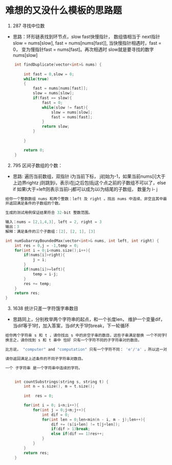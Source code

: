 <!--
 * @Author: zzzzztw
 * @Date: 2023-03-23 10:39:26
 * @LastEditors: Do not edit
 * @LastEditTime: 2023-03-27 11:15:29
 * @FilePath: /cpptest/算法/leetcode/思路题.md
-->
# 难想的又没什么模板的思路题
1. 287 寻找中位数
* 思路：环形链表找到环节点，slow fast快慢指针， 数组值相当于 next指针 slow = nums[slow], fast = nums[nums[fast]], 当快慢指针相遇时，fast = 0， 变为慢指针fast = nums[fast]。再次相遇时 slow就是要寻找的数字 nums[slow]

```cpp
    int findDuplicate(vector<int>& nums) {
        
        int fast = 0,slow = 0;
        while(true)
        {
            fast = nums[nums[fast]];
            slow = nums[slow];
            if(fast == slow){
                fast = 0;
                while(slow != fast){
                    slow = nums[slow];
                    fast = nums[fast];
                }
                return slow;
            }
            
        }

        return 0;
    }

```

2. 795 区间子数组的个数：
* 思路: 遍历当前数组，双指针 i为当前下标， j初始为-1，如果当前nums[i]大于上边界rightz j则跳到i，表示i在j之后包括j这个点之前的子数组不可以了，else if 如果i大于=left则表示当前i-j都可以成为以i为结尾的子数组， 数量为 i- j

```cpp
给你一个整数数组 nums 和两个整数：left 及 right 。找出 nums 中连续、非空且其中最大元素在范围 [left, right] 内的子数组，
并返回满足条件的子数组的个数。

生成的测试用例保证结果符合 32-bit 整数范围。

输入：nums = [2,1,4,3], left = 2, right = 3
输出：3
解释：满足条件的三个子数组：[2], [2, 1], [3]

int numSubarrayBoundedMax(vector<int>& nums, int left, int right) {
    int res = 0,j = -1,temp = 0;
    for(int i = 0;i<nums.size();i++){
        if(nums[i]>right){
            j = i;
        }
        if(nums[i]>=left){
            temp = i-j;
        }
        res += temp;
    }
    return res;
}
```



3. 1638 统计只差一字符饿字串数目
   
* 思路同上，分别枚举两个字符串的起点，和一个长度len， 维护一个变量dif， 当dif等于1时，加入答案，当dif大于1时break，下一轮循环

```cpp
给你两个字符串 s 和 t ，请你找出 s 中的非空子串的数目，这些子串满足替换 一个不同字符 以后，是 t 串的子串。
换言之，请你找到 s 和 t 串中 恰好 只有一个字符不同的子字符串对的数目。

比方说， "computer" and "computation" 只有一个字符不同： 'e'/'a' ，所以这一对子字符串会给答案加 1 。

请你返回满足上述条件的不同子字符串对数目。

一个 子字符串 是一个字符串中连续的字符。


    int countSubstrings(string s, string t) {
        int n = s.size(), m = t.size();
        
        int  res = 0;

        for(int i = 0; i<n;i++){
            for(int j = 0;j<m;j++){
                int dif = 0;
                for(int len = 0;len<min(n - i, m - j);len++){
                    dif += (s[i+len] != t[j+len]);
                    if(dif > 1)break;
                    else if(dif == 1)res++; 
                }
            }
        }
        return res;
    }

```